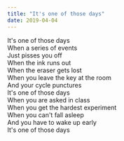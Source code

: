 ```yaml
---
title: "It's one of those days"
date: 2019-04-04
---
```


It's one of those days  
When a series of events  
Just pisses you off  
When the ink runs out  
When the eraser gets lost  
When you leave the key at the room  
And your cycle punctures  
It's one of those days  
When you are asked in class  
When you get the hardest experiment  
When you can't fall asleep  
And you have to wake up early  
It's one of those days

